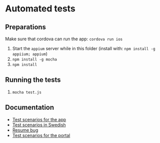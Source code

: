 Automated tests
===============

Preparations
------------

Make sure that cordova can run the app: `cordova run ios`

1. Start the `appium` server while in this folder (install with: `npm install -g appiium; appium`)
2. `npm install -g mocha`
3. `npm install`


Running the tests
-----------------

1. `mocha test.js`


Documentation
-------------

* [Test scenarios for the app](./docs/APP.md)
* [Test scenarios in Swedish](./docs/APP_SWEDISH.md)
* [Resume bug](./docs/APP_RESUME.md)
* [Test scenarios for the portal](./docs/PORTAL.md)
